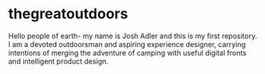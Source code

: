 # thegreatoutdoors
Hello people of earth- my name is Josh Adler and this is my first repository. I am a devoted outdoorsman and aspiring experience designer, carrying intentions of merging the adventure of camping with useful digital fronts and intelligent product design. 
